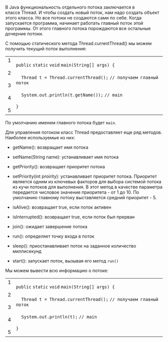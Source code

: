 В Java функциональность отдельного потока заключается в классе Thread. И чтобы создать новый поток, нам надо создать объект этого класса. Но все потоки не создаются сами по себе. Когда запускается программа, начинает работать главный поток этой программы. От этого главного потока порождаются все остальные дочерние потоки.

С помощью статического метода Thread.currentThread() мы можем получить текущий поток выполнения:

|   |   |
|---|---|
|1<br><br>2<br><br>3<br><br>4<br><br>5|`public` `static` `void` `main(String[] args) {`<br><br>    `Thread t = Thread.currentThread();` `// получаем главный поток`<br><br>    `System.out.println(t.getName());` `// main`<br><br>`}`|

По умолчанию именем главного потока будет `main`.

Для управления потоком класс Thread предоставляет еще ряд методов. Наиболее используемые из них:

- getName(): возвращает имя потока
    
- setName(String name): устанавливает имя потока
    
- getPriority(): возвращает приоритет потока
    
- setPriority(int proirity): устанавливает приоритет потока. Приоритет является одним из ключевых факторов для выбора системой потока из кучи потоков для выполнения. В этот метод в качестве параметра передается числовое значение приоритета - от 1 до 10. По умолчанию главному потоку выставляется средний приоритет - 5.
    
- isAlive(): возвращает true, если поток активен
    
- isInterrupted(): возвращает true, если поток был прерван
    
- join(): ожидает завершение потока
    
- run(): определяет точку входа в поток
    
- sleep(): приостанавливает поток на заданное количество миллисекунд
    
- start(): запускает поток, вызывая его метод `run()`
    

Мы можем вывести всю информацию о потоке:

|   |   |
|---|---|
|1<br><br>2<br><br>3<br><br>4<br><br>5|`public` `static` `void` `main(String[] args) {`<br><br>    `Thread t = Thread.currentThread();` `// получаем главный поток`<br><br>    `System.out.println(t);` `// main`<br><br>`}`|